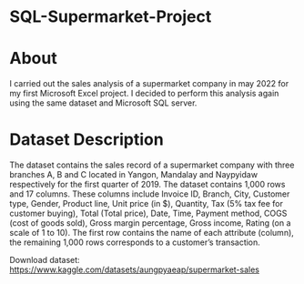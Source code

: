 # SQL-Supermarket-Project

# About
I carried out the sales analysis of a supermarket company in may 2022 for my first Microsoft Excel project. I decided to perform this analysis again using the same dataset and Microsoft SQL server.

# Dataset Description
The dataset contains the sales record of a supermarket company with three branches A, B and C located in Yangon, Mandalay and Naypyidaw respectively for the first quarter of 2019. The dataset contains 1,000 rows and 17 columns. These columns include Invoice ID, Branch, City, Customer type, Gender, Product line, Unit price (in $), Quantity, Tax (5% tax fee for customer buying), Total (Total price), Date, Time, Payment method, COGS (cost of goods sold), Gross margin percentage, Gross income, Rating (on a scale of 1 to 10). The first row contains the name of each attribute (column), the remaining 1,000 rows corresponds to a customer’s transaction.

Download dataset:
https://www.kaggle.com/datasets/aungpyaeap/supermarket-sales
